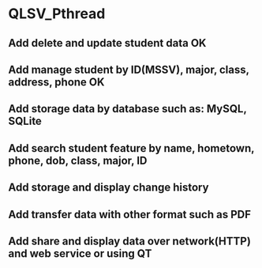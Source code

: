 # QLSV_Pthread
## Add delete and update student data                                            OK

## Add manage student by ID(MSSV), major, class, address, phone                  OK

## Add storage data by database such as: MySQL, SQLite

## Add search student feature by name, hometown, phone, dob, class, major, ID

## Add storage and display change history

## Add transfer data with other format such as PDF

## Add share and display data over network(HTTP) and web service or using QT
